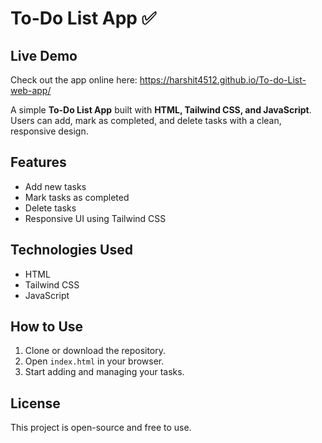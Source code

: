 # To-Do List App ✅

## Live Demo
Check out the app online here: https://harshit4512.github.io/To-do-List-web-app/

A simple **To-Do List App** built with **HTML, Tailwind CSS, and JavaScript**. Users can add, mark as completed, and delete tasks with a clean, responsive design.

## Features
- Add new tasks
- Mark tasks as completed
- Delete tasks
- Responsive UI using Tailwind CSS

## Technologies Used
- HTML
- Tailwind CSS
- JavaScript

## How to Use
1. Clone or download the repository.
2. Open `index.html` in your browser.
3. Start adding and managing your tasks.

## License
This project is open-source and free to use.
